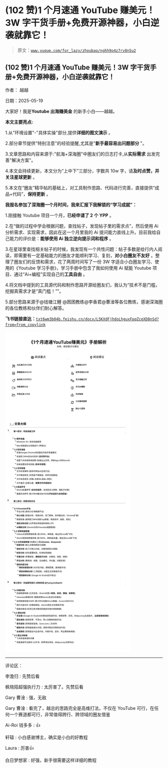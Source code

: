 # (102 赞)1 个月速通 YouTube 赚美元！3W 字干货手册+免费开源神器，小白逆袭就靠它！

> 原文：[`www.yuque.com/for_lazy/zhoubao/nghh9o4z7rv8n5u2`](https://www.yuque.com/for_lazy/zhoubao/nghh9o4z7rv8n5u2)

## (102 赞)1 个月速通 YouTube 赚美元！3W 字干货手册+免费开源神器，小白逆袭就靠它！

作者： 越越

日期：2025-05-19

大家好！我是**Youtube 出海赚美金** 的新手小白——越越。

**本文主要亮点:**

1.从"环境设置"-"具体实操"部分,提供**详细的图文演示** 。

2.部分章节提供"特别注意"的经验提醒,尤其是"**新手最容易出问题部分** "。

3.文章思路和内容来源于:"航海+深海圈"中圈友们的日志打卡,从**实际需求** 出发完善"解决方案"。

4.本文会持续更新，本文分为“上中下”三部分，字数共 10w 字，请**及时点赞，并关注星球更新** 。

5.本文在“圈友”精华帖的基础上，对工具制作思路、代码进行完善，直接提供“成品+代码”，**保持更新** 。

**我报名参加了深海圈一个月时间，我来汇报下我解锁的“学习成就”：**

1.刚接触 Youtube 项目一个月，**已经申请了 2 个 YPP** 。

2.在“做的过程中学会根据问题，查找帖子，发现帖子里的需求点”，然后使用 Ai 分析需求、实现需求，因此在这一个月里我的 Ai 提问能力直线上升。目前我给自己能力的评价是：**能够使用 Ai 独立逆向提示词和程序** 。

3.在星球里查找相关帖子的时候，我发现有一个共性问题：帖子多数是给行内人阅读，即需要有一定基础能力的圈友才能顺利学习、复刻，**对小白圈友不友好** 。整理了圈友们的反馈和需求，花了两周时间写了一份 3W 字适合小白圈友学习、使用的《Youtube 学习手册》，学习手册中包含了我如何使用 Ai 赋能 Youtube 项目、通过“Ai+编程”实现自己的**工具自由** 。

4.将文档中提到的工具源代码和制作思路开源给圈友们，我认为“技术不是门槛，挖掘真需求才是“真门槛！””。

5.部分思路来源于@钱塘江鲤 @困困教练@李香君@曹淦等各位教练，感谢深海圈的各位教练和伙伴们耐心解答。

**飞书链接直达：**[`txt6wm3b04b.feishu.cn/docx/L5KXdFjhdoLhguxFpqZceXD8nSd?from=from_copylink`](https://txt6wm3b04b.feishu.cn/docx/L5KXdFjhdoLhguxFpqZceXD8nSd?from=from_copylink)

![](img/f340f20da8251fd403d44cdd7cc4c2f1.png "None")

* * *

评论区：

李澹归 : 先赞后看

枫晓陌超强执行力 : 太厉害了。先赞后看

Gary 曹淦 : 强，无敌

Gary 曹淦 : 看完了，越总的思路完全是高维打法，不仅在 YouTube 可行，在任何一个赛道都可行，非常值得跨行、跨领域的圈友借鉴

Ai-Roi 钱多多 : 👍

轩辕 : 小白感谢博主，确实是小白的好教程

Laura : 厉害👍

白日梦想家 : 好强，新手很需要这样详细的教程